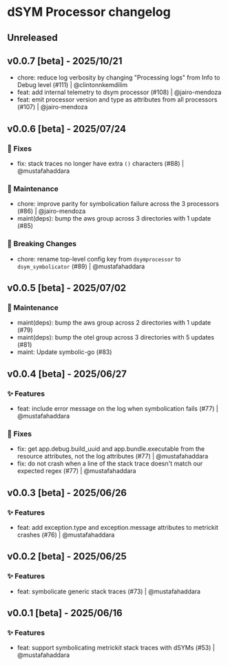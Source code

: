 # dSYM Processor changelog

## Unreleased

## v0.0.7 [beta] - 2025/10/21

- chore: reduce log verbosity by changing "Processing logs" from Info to Debug level (#111) | @clintonnkemdilim
- feat: add internal telemetry to dsym processor (#108) | @jairo-mendoza
- feat: emit processor version and type as attributes from all processors (#107) | @jairo-mendoza

## v0.0.6 [beta] - 2025/07/24

### 🐛 Fixes

- fix: stack traces no longer have extra `()` characters (#88) | @mustafahaddara

### 🚧 Maintenance

- chore: improve parity for symbolication failure across the 3 processors (#86) | @jairo-mendoza
- maint(deps): bump the aws group across 3 directories with 1 update (#85)

### 🚨 Breaking Changes

- chore: rename top-level config key from `dsymprocessor` to `dsym_symbolicator` (#89) | @mustafahaddara

## v0.0.5 [beta] - 2025/07/02

### 🚧 Maintenance

- maint(deps): bump the aws group across 2 directories with 1 update (#79)
- maint(deps): bump the otel group across 3 directories with 5 updates (#81)
- maint: Update symbolic-go (#83)

## v0.0.4 [beta] - 2025/06/27

### ✨ Features

- feat: include error message on the log when symbolication fails (#77) | @mustafahaddara

### 🐛 Fixes

- fix: get app.debug.build_uuid and app.bundle.executable from the resource attributes, not the log attributes (#77) | @mustafahaddara
- fix: do not crash when a line of the stack trace doesn't match our expected regex (#77) | @mustafahaddara

## v0.0.3 [beta] - 2025/06/26

### ✨ Features

- feat: add exception.type and exception.message attributes to metrickit crashes (#76) | @mustafahaddara

## v0.0.2 [beta] - 2025/06/25

### ✨ Features

- feat: symbolicate generic stack traces (#73) | @mustafahaddara

## v0.0.1 [beta] - 2025/06/16

### ✨ Features

- feat: support symbolicating metrickit stack traces with dSYMs (#53) | @mustafahaddara
